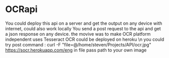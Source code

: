 # OCRapi
You could deploy this api on a server and get the output on any device with internet, could also work locally
You send a post request to the api and get a json response on any device.
the movive was to make OCR platform independent
uses Tesseract OCR
could be deployed on heroku \n
you could try post command : curl -F "file=@/home/steven/Projects/API/ocr.jpg" https://socr.herokuapp.com/eng
in file pass path to your own image


